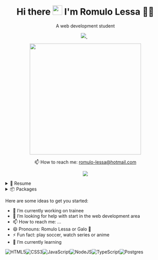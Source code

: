 
<h1 align='center'>
  Hi there <img src="https://user-images.githubusercontent.com/1303154/88677602-1635ba80-d120-11ea-84d8-d263ba5fc3c0.gif" width="30"> I'm Romulo Lessa 👨‍💻
</h1>

<p align='center'>
  A web development student
</p>



<p align='center'>
  
  <a href="https://www.linkedin.com/in/romulo-de-almeida-lessa-592956101/">
    <img src="https://img.shields.io/badge/linkedin-%230077B5.svg?&style=for-the-badge&logo=linkedin&logoColor=white" />
  </a>&nbsp;&nbsp;
  
</p>

<p align='center'>
  <a href="#"><img src="https://github-readme-stats.vercel.app/api?username=romulolessa&show_icons=true&count_private=true&theme=dark" width="350"></a>
</p>


<!-- <details align='center'>
  <summary>:zap: My workspace specs</summary>
</details>-->

<p align='center'>
  📫 How to reach me: <a href='mailto:romulo-lessa@hotmail.com'>romulo-lessa@hotmail.com</a>
</p>
<p align='center'>
  <a href="#"><img src="https://badges.pufler.dev/visits/romulolessa/romulolessa"></a>
</p>

<details>
  <summary>📃 Resume</summary>


## Education

- 📖 **University**\
📆 2017 - 2021\ Systems Analysis
📍Unigranrio - Rio de Janeiro, Brazil



## Technical information

<img align="right" src="https://img.shields.io/badge/Ubuntu-E95420?logo=ubuntu&logoColor=white" />
<img align="right" src="https://img.shields.io/badge/Windows-0078D6?logo=windows&logoColor=white" />
<img align="right" src="https://img.shields.io/badge/LinuxMint-5ED72A?logo=linuxmint&logoColor=white" />

**Operating Systems**


</details>

<details>
  <summary>📦 Packages</summary>
  
  

| Name                 | A short summary                              | Install   | Status |
| -------------------- | -------------------------------------------- | --------- | --------- |
| Exemplo: | Exemplo: exemploexemploexemploexemplo  | ![](https://img.shields.io/pypi/v/sql2nosql) | ![](https://img.shields.io/pypi/status/sql2nosql) |
<!-- | Content Cell         | Content Cell                                | link | link | -->
  
</details>
  


Here are some ideas to get you started:

- 🔭 I’m currently working on trainee
- 🤔 I’m looking for help with start in the web development area
- 📫 How to reach me: ...
- 😄 Pronouns: Romulo Lessa or Galo 🐓
- ⚡ Fun fact: play soccer, watch series or anime
- 🌱 I’m currently learning 

<img alt="HTML5" src="https://img.shields.io/badge/html5-%23E34F26.svg?style=for-the-badge&logo=html5&logoColor=white"/><img alt="CSS3" src="https://img.shields.io/badge/css3-%231572B6.svg?style=for-the-badge&logo=css3&logoColor=white"/><img alt="JavaScript" src="https://img.shields.io/badge/javascript-%23323330.svg?style=for-the-badge&logo=javascript&logoColor=%23F7DF1E"/><img alt="NodeJS" src="https://img.shields.io/badge/node.js-%2343853D.svg?style=for-the-badge&logo=node-dot-js&logoColor=white"/><img alt="TypeScript" src="https://img.shields.io/badge/typescript-%23007ACC.svg?style=for-the-badge&logo=typescript&logoColor=white"/><img alt="Postgres" src ="https://img.shields.io/badge/postgres-%23316192.svg?style=for-the-badge&logo=postgresql&logoColor=white"/>
